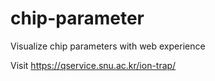 # chip-parameter
Visualize chip parameters with web experience

Visit https://qservice.snu.ac.kr/ion-trap/
